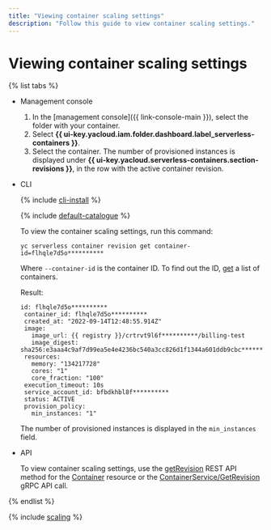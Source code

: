 ```yaml
---
title: "Viewing container scaling settings"
description: "Follow this guide to view container scaling settings."
---
```


# Viewing container scaling settings

{% list tabs %}

- Management console

   1. In the [management console]({{ link-console-main }}), select the folder with your container.
   1. Select **{{ ui-key.yacloud.iam.folder.dashboard.label_serverless-containers }}**.
   1. Select the container. The number of provisioned instances is displayed under **{{ ui-key.yacloud.serverless-containers.section-revisions }}**, in the row with the active container revision.

- CLI

   {% include [cli-install](../../_includes/cli-install.md) %}

   {% include [default-catalogue](../../_includes/default-catalogue.md) %}

   To view the container scaling settings, run this command:

   ```
   yc serverless container revision get container-id=flhqle7d5o**********
   ```

   Where `--container-id` is the container ID. To find out the ID, [get](list.md) a list of containers.

   Result:

   ```
   id: flhqle7d5o**********
   	container_id: flhqle7d5o**********
   	created_at: "2022-09-14T12:48:55.914Z"
   	image:
   	  image_url: {{ registry }}/crtrvt9l6f**********/billing-test
   	  image_digest: sha256:e3aaa4c9af7d99ea5e4e4236bc540a3cc826d1f1344a601ddb9cbc**********
   	resources:
   	  memory: "134217728"
   	  cores: "1"
   	  core_fraction: "100"
   	execution_timeout: 10s
   	service_account_id: bfbdkhbl8f**********
   	status: ACTIVE
   	provision_policy:
   	  min_instances: "1"
   ```

   The number of provisioned instances is displayed in the `min_instances` field.

- API

   To view container scaling settings, use the [getRevision](../containers/api-ref/Container/getRevision.md) REST API method for the [Container](../containers/api-ref/Container/index.md) resource or the [ContainerService/GetRevision](../containers/api-ref/grpc/container_service.md#GetRevision) gRPC API call.

{% endlist %}

{% include [scaling](../../_includes/serverless-containers/see-also-scaling.md) %}